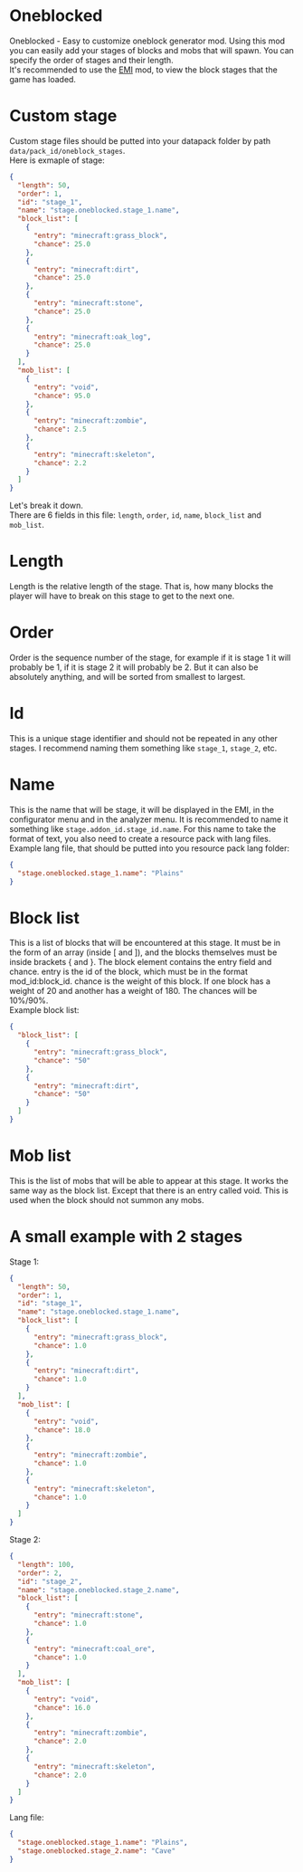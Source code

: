 # Oneblocked
Oneblocked - Easy to customize oneblock generator mod. 
Using this mod you can easily add your stages of blocks and mobs that will spawn. 
You can specify the order of stages and their length. </br>
It's recommended to use the [EMI](https://modrinth.com/mod/emi) mod, to view the block stages that the game has loaded.

# Custom stage
Custom stage files should be putted into your datapack folder by path `data/pack_id/oneblock_stages`. </br>
Here is exmaple of stage:
```json
{
  "length": 50,
  "order": 1,
  "id": "stage_1",
  "name": "stage.oneblocked.stage_1.name",
  "block_list": [
    {
      "entry": "minecraft:grass_block",
      "chance": 25.0
    },
    {
      "entry": "minecraft:dirt",
      "chance": 25.0
    },
    {
      "entry": "minecraft:stone",
      "chance": 25.0
    },
    {
      "entry": "minecraft:oak_log",
      "chance": 25.0
    }
  ],
  "mob_list": [
    {
      "entry": "void",
      "chance": 95.0
    },
    {
      "entry": "minecraft:zombie",
      "chance": 2.5
    },
    {
      "entry": "minecraft:skeleton",
      "chance": 2.2
    }
  ]
}
```
Let's break it down. </br>
There are 6 fields in this file: `length`, `order`, `id`, `name`, `block_list` and `mob_list`. </br>
# Length
Length is the relative length of the stage. That is, how many blocks the player will have to break on this stage to get to the next one.
# Order
Order is the sequence number of the stage, for example if it is stage 1 it will probably be 1, if it is stage 2 it will probably be 2. But it can also be absolutely anything, and will be sorted from smallest to largest.
# Id
This is a unique stage identifier and should not be repeated in any other stages. I recommend naming them something like `stage_1`, `stage_2`, etc.
# Name
This is the name that will be stage, it will be displayed in the EMI, in the configurator menu and in the analyzer menu. It is recommended to name it something like `stage.addon_id.stage_id.name`.
For this name to take the format of text, you also need to create a resource pack with lang files. </br>
Example lang file, that should be putted into you resource pack lang folder:
```json
{
  "stage.oneblocked.stage_1.name": "Plains"
}
```
# Block list
This is a list of blocks that will be encountered at this stage. It must be in the form of an array (inside [ and ]), and the blocks themselves must be inside brackets { and }.
The block element contains the entry field and chance. entry is the id of the block, which must be in the format mod_id:block_id. chance is the weight of this block.
If one block has a weight of 20 and another has a weight of 180. The chances will be 10%/90%. </br>
Example block list:
```json
{
  "block_list": [
    {
      "entry": "minecraft:grass_block",
      "chance": "50"
    },
    {
      "entry": "minecraft:dirt",
      "chance": "50"
    }
  ]
}
```
# Mob list
This is the list of mobs that will be able to appear at this stage. It works the same way as the block list. Except that there is an entry called void. This is used when the block should not summon any mobs.
# A small example with 2 stages
Stage 1:
```json
{
  "length": 50,
  "order": 1,
  "id": "stage_1",
  "name": "stage.oneblocked.stage_1.name",
  "block_list": [
    {
      "entry": "minecraft:grass_block",
      "chance": 1.0
    },
    {
      "entry": "minecraft:dirt",
      "chance": 1.0
    }
  ],
  "mob_list": [
    {
      "entry": "void",
      "chance": 18.0
    },
    {
      "entry": "minecraft:zombie",
      "chance": 1.0
    },
    {
      "entry": "minecraft:skeleton",
      "chance": 1.0
    }
  ]
}
```
Stage 2:
```json
{
  "length": 100,
  "order": 2,
  "id": "stage_2",
  "name": "stage.oneblocked.stage_2.name",
  "block_list": [
    {
      "entry": "minecraft:stone",
      "chance": 1.0
    },
    {
      "entry": "minecraft:coal_ore",
      "chance": 1.0
    }
  ],
  "mob_list": [
    {
      "entry": "void",
      "chance": 16.0
    },
    {
      "entry": "minecraft:zombie",
      "chance": 2.0
    },
    {
      "entry": "minecraft:skeleton",
      "chance": 2.0
    }
  ]
}
```
Lang file:
```json
{
  "stage.oneblocked.stage_1.name": "Plains",
  "stage.oneblocked.stage_2.name": "Cave"
}
```
